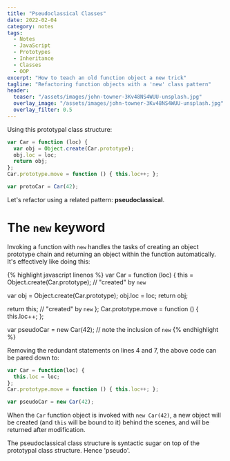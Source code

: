 ```yaml
---
title: "Pseudoclassical Classes"
date: 2022-02-04
category: notes
tags:
  - Notes
  - JavaScript
  - Prototypes
  - Inheritance
  - Classes
  - OOP
excerpt: "How to teach an old function object a new trick"
tagline: "Refactoring function objects with a 'new' class pattern"
header:
  teaser: "/assets/images/john-towner-3Kv48NS4WUU-unsplash.jpg"
  overlay_image: "/assets/images/john-towner-3Kv48NS4WUU-unsplash.jpg"
  overlay_filter: 0.5
---
```


Using this prototypal class structure:

```javascript
var Car = function (loc) {
  var obj = Object.create(Car.prototype);
  obj.loc = loc;
  return obj;
};
Car.prototype.move = function () { this.loc++; };

var protoCar = Car(42);
```

Let's refactor using a related pattern: **pseudoclassical**.

# The `new` keyword

Invoking a function with `new` handles the tasks of creating an object prototype chain and returning an object within the function automatically. It's effectively like doing this:

{% highlight javascript linenos %}
var Car = function (loc) {
  this    = Object.create(Car.prototype); // "created" by `new`

  var obj = Object.create(Car.prototype);
  obj.loc = loc;
  return obj;

  return this; // "created" by `new`
};
Car.prototype.move = function () { this.loc++; };

var pseudoCar = new Car(42); // note the inclusion of `new`
{% endhighlight %}

Removing the redundant statements on lines 4 and 7, the above code can be pared down to:

```javascript
var Car = function(loc) {
  this.loc = loc;
};
Car.prototype.move = function () { this.loc++; };

var pseudoCar = new Car(42);
```

When the `Car` function object is invoked with `new Car(42)`, a new object will be created (and `this` will be bound to it) behind the scenes, and will be returned after modification.

The pseudoclassical class structure is syntactic sugar on top of the prototypal class structure. Hence 'pseudo'.